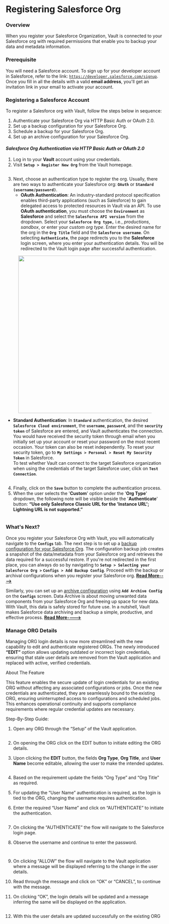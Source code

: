 # Registering Salesforce Org

### Overview <a href="#overview" id="overview"></a>

When you register your Salesforce Organization, Vault is connected to your Salesforce org with required permissions that enable you to backup your data and metadata information.

### Prerequisite <a href="#prerequisite" id="prerequisite"></a>

You will need a Salesforce account. To sign up for your developer account in Salesforce, refer to the link: [`https://developer.salesforce.com/signup`](https://developer.salesforce.com/signup). Once you fill in all the details with a valid **email address**, you'll get an invitation link in your email to activate your account.

### Registering a Salesforce Account <a href="#registering-a-salesforce-account" id="registering-a-salesforce-account"></a>

To register a Salesforce org with Vault, follow the steps below in sequence:

1. Authenticate your Salesforce Org via HTTP Basic Auth or OAuth 2.0.
2. Set up a backup configuration for your Salesforce Org.
3. Schedule a backup for your Salesforce Org.
4. Set up an archive configuration for your Salesforce Org.

#### _Salesforce Org Authentication via HTTP Basic Auth or OAuth 2.0_ <a href="#salesforce-org-authentication-via-http-basic-auth-or-oauth-20" id="salesforce-org-authentication-via-http-basic-auth-or-oauth-20"></a>

1. Log in to your **Vault** account using your credentials.
2. Visit **`Setup > Register New Org`** from the Vault homepage.

<figure><img src="../../../../.gitbook/assets/image (196).png" alt=""><figcaption></figcaption></figure>

3. Next, choose an authentication type to register the org. Usually, there are two ways to authenticate your Salesforce org: **`OAuth`** or **`Standard (username/password)`**.
   * **OAuth Authentication**: An industry-standard protocol specification enables third-party applications (such as Salesforce) to gain delegated access to protected resources in Vault via an API. To use **OAuth authentication**, you must choose the **`Environment`** as **Salesforce** and select the **`Salesforce API version`** from the dropdown. Select your **`Salesforce Org type,`** i.e., _productions_, _sandbox_, or enter your _custom org type_. Enter the desired name for the org in the **`Org Title`** field and the **`Salesforce username`**. On selecting **`Authenticate`**, the page redirects you to the **Salesforce** login screen, where you enter your authentication details. You will be redirected to the Vault login page after successful authentication.

<figure><img src="../../../../.gitbook/assets/image (197).png" alt="" width="500"><figcaption></figcaption></figure>

* **Standard Authentication**: In **`Standard`** authentication, the desired **`Salesforce Cloud environment`**, the **`username`**, **`password`**, and the **`security token`** of Salesforce are entered, and Vault authenticates the connection. You would have received the security token through email when you initially set up your account or reset your password on the most recent occasion. Your token can also be reset independently. To reset your security token, go to **`My Settings > Personal > Reset My Security Token`** in Salesforce.\
  To test whether Vault can connect to the target Salesforce organization when using the credentials of the target Salesforce user, click on **`Test Connection`**.

<figure><img src="../../../../.gitbook/assets/image (198).png" alt=""><figcaption></figcaption></figure>

4. Finally, click on the **`Save`** button to complete the authentication process.
5. When the user selects the '**Custom**' option under the '**Org Type**' dropdown, the following note will be visible beside the '**Authenticate**' button: **“Use only Salesforce Classic URL for the 'Instance URL'; Lightning URL is not supported.”**

<figure><img src="../../../../.gitbook/assets/image (199).png" alt=""><figcaption></figcaption></figure>

### What's Next? <a href="#whats-next" id="whats-next"></a>

Once you register your Salesforce Org with  Vault, you will automatically navigate to the **`Configs`** tab. The next step is to set up a [backup configuration for your Salesforce Org](setup-backup-configuration-for-salesforce-org.md). The configuration backup job creates a snapshot of the data/metadata from your Salesforce org and retrieves the data required for a successful restore. If you're not redirected in the first place, you can always do so by navigating to **`Setup > Selecting your Salesforce Org >`** **`Configs > Add Backup Config`**. Proceed with the backup or archival configurations when you register your Salesforce org. [**Read More---->**](setup-backup-configuration-for-salesforce-org.md)

Similarly, you can set up an [archive configuration](archival-configuration.md) using  **`Add Archive Config`** on the **`Configs`** screen. Data Archive is about moving unwanted data components from your Salesforce Org and freeing up space for new data. With Vault, this data is safely stored for future use. In a nutshell, Vault makes Salesforce data archiving and backup a simple, productive, and effective process. [**Read More---->**](archival-configuration.md)

### Manage ORG Details

Managing ORG login details is now more streamlined with the new capability to edit and authenticate registered ORGs. The newly introduced **“EDIT”** option allows updating outdated or incorrect login credentials, ensuring that stale user details are removed from the Vault application and replaced with active, verified credentials.

About The Feature

This feature enables the secure update of login credentials for an existing ORG without affecting any associated configurations or jobs. Once the new credentials are authenticated, they are seamlessly bound to the existing ORG, ensuring uninterrupted access to configurations and scheduled jobs. This enhances operational continuity and supports compliance requirements where regular credential updates are necessary.

Step-By-Step Guide:

1.  Open any ORG through the “Setup” of the Vault application.

    <figure><img src="../../../../.gitbook/assets/image (1) (1) (1) (1) (1) (1) (1) (1) (1) (1).png" alt=""><figcaption></figcaption></figure>
2. On opening the ORG click on the EDIT button to initiate editing the ORG details.
3.  Upon clicking the **EDIT** button, the fields **Org Type**, **Org Title**, and **User Name** become editable, allowing the user to make the intended updates.

    <figure><img src="../../../../.gitbook/assets/image (1) (1) (1) (1) (1) (1) (1) (1) (1) (1) (1).png" alt=""><figcaption></figcaption></figure>
4. Based on the requirement update the fields “Org Type” and “Org Title” as required.
5. For updating the “User Name” authentication is required, as the login is tied to the ORG, changing the username requires authentication.
6.  Enter the required “User Name” and click on “AUTHENTICATE” to initiate the authentication.

    <figure><img src="../../../../.gitbook/assets/image (2) (1) (1) (1) (1) (1) (1) (1).png" alt=""><figcaption></figcaption></figure>
7. On clicking the “AUTHENTICATE” the flow will navigate to the Salesforce login page.
8.  Observe the username and continue to enter the password.

    <figure><img src="../../../../.gitbook/assets/image (3) (1) (1) (1) (1) (1) (1) (1).png" alt=""><figcaption></figcaption></figure>

    <figure><img src="../../../../.gitbook/assets/image (4) (1) (1) (1) (1) (1) (1) (1).png" alt=""><figcaption></figcaption></figure>
9. On clicking “ALLOW” the flow will navigate to the Vault application where a message will be displayed referring to the change in the user details.
10. Read through the message and click on “OK” or “CANCEL”, to continue with the message.
11. On clicking “OK”, the login details will be updated and a message inferring the same will be displayed on the application.

    <figure><img src="../../../../.gitbook/assets/image (5) (1) (1) (1) (1) (1) (1).png" alt=""><figcaption></figcaption></figure>
12. With this the user details are updated successfully on the existing ORG
